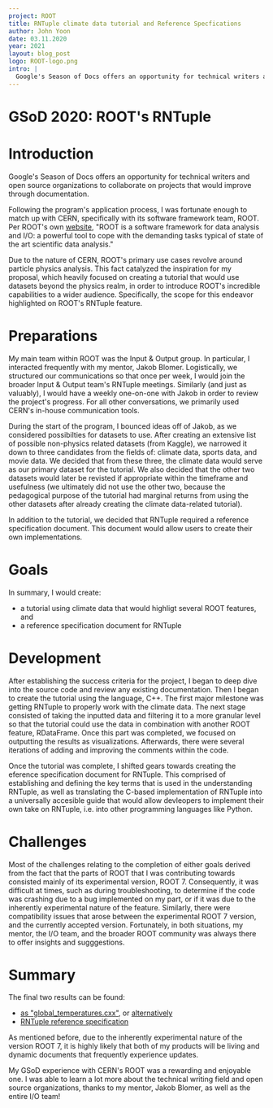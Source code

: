 ```yaml
---
project: ROOT
title: RNTuple climate data tutorial and Reference Specfications
author: John Yoon
date: 03.11.2020
year: 2021
layout: blog_post
logo: ROOT-logo.png
intro: |
  Google's Season of Docs offers an opportunity for technical writers and open source organizations to collaborate on projects that would improve through documentation. Following the program's application process, I was fortunate enough to match up with CERN, specifically with its software framework team, ROOT. Per ROOT's own [website](https://root.cern.ch/root/htmldoc/guides/primer/ROOTPrimer.html#motivation-and-introduction), "ROOT is a software framework for data analysis and I/O: a powerful tool to cope with the demanding tasks typical of state of the art scientific data analysis." 
---
```


# GSoD 2020: ROOT's RNTuple

# Introduction
Google's Season of Docs offers an opportunity for technical writers and open source organizations to collaborate on projects that would improve through documentation. 

Following the program's application process, I was fortunate enough to match up with CERN, specifically with its software framework team, ROOT. Per ROOT's own [website](https://root.cern.ch/root/htmldoc/guides/primer/ROOTPrimer.html#motivation-and-introduction), "ROOT is a software framework for data analysis and I/O: a powerful tool to cope with the demanding tasks typical of state of the art scientific data analysis."

Due to the nature of CERN, ROOT's primary use cases revolve around particle physics analysis. This fact catalyzed the inspiration for my proposal, which heavily focused on creating a tutorial that would use datasets beyond the physics realm, in order to introduce ROOT's incredible capabilities to a wider audience. Specifically, the scope for this endeavor highlighted on ROOT's RNTuple feature.

# Preparations
My main team within ROOT was the Input & Output group. In particular, I interacted frequently with my mentor, Jakob Blomer. Logistically, we structured our communications so that once per week, I would join the broader Input & Output team's RNTuple meetings. Similarly (and just as valuably), I would have a weekly one-on-one with Jakob in order to review the project's progress. For all other conversations, we primarily used CERN's in-house communication tools.

During the start of the program, I bounced ideas off of Jakob, as we considered possibilties for datasets to use. After creating an extensive list of possible non-physics related datasets (from Kaggle), we narrowed it down to three candidates from the fields of: climate data, sports data, and movie data. We decided that from these three, the climate data would serve as our primary dataset for the tutorial. We also decided that the other two datasets would later be revisted if appropriate within the timeframe and usefulness (we ultimately did not use the other two, because the pedagogical purpose of the tutorial had marginal returns from using the other datasets after already creating the climate data-related tutorial).

In addition to the tutorial, we decided that RNTuple required a reference specification document. This document would allow users to create their own implementations.

# Goals
In summary, I would create:
* a tutorial using climate data that would highligt several ROOT features, and
* a reference specification document for RNTuple

# Development
After establishing the success criteria for the project, I began to deep dive into the source code and review any existing documentation. Then I began to create the tutorial using the language, C++. The first major milestone was getting RNTuple to properly work with the climate data. The next stage consisted of taking the inputted data and filtering it to a more granular level so that the tutorial could use the data in combination with another ROOT feature, RDataFrame. Once this part was completed, we focused on outputting the results as visualizations. Afterwards, there were several iterations of adding and improving the comments within the code.

Once the tutorial was complete, I shifted gears towards creating the eference specification document for RNTuple. This comprised of establishing and defining the key terms that is used in the understanding RNTuple, as well as translating the C-based implementation of RNTuple into a universally accesible guide that would allow devleopers to implement their own take on RNTuple, i.e. into other programming languages like Python.

# Challenges
Most of the challenges relating to the completion of either goals derived from the fact that the parts of ROOT that I was contributing towards consisted mainly of its experimental version, ROOT 7. Consequently, it was difficult at times, such as during troubleshooting, to determine if the code was crashing due to a bug implemented on my part, or if it was due to the inherently experimental nature of the feature. Similarly, there were compatibility issues that arose between the experimental ROOT 7 version, and the currently accepted version. Fortunately, in both situations, my mentor, the I/O team, and the broader ROOT community was always there to offer insights and sugggestions.

# Summary
The final two results can be found:
* [as "global_temperatures.cxx"](https://github.com/root-project/root/tree/master/tutorials/v7), or [alternatively](https://root.cern/doc/master/global__temperatures_8cxx.html)
* [RNTuple reference specification](https://github.com/root-project/root/blob/master/tree/ntuple/v7/doc/specifications.md)

As mentioned before, due to the inherently experimental nature of the version ROOT 7, it is highly likely that both of my products will be living and dynamic documents that frequently experience updates.

My GSoD experience with CERN's ROOT was a rewarding and enjoyable one. I was able to learn a lot more about the technical writing field and open source organizations, thanks to my mentor, Jakob Blomer, as well as the entire I/O team!
